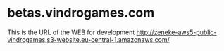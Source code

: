 # betas.vindrogames.com

This is the URL of the WEB for development
http://zeneke-aws5-public-vindrogames.s3-website.eu-central-1.amazonaws.com/
